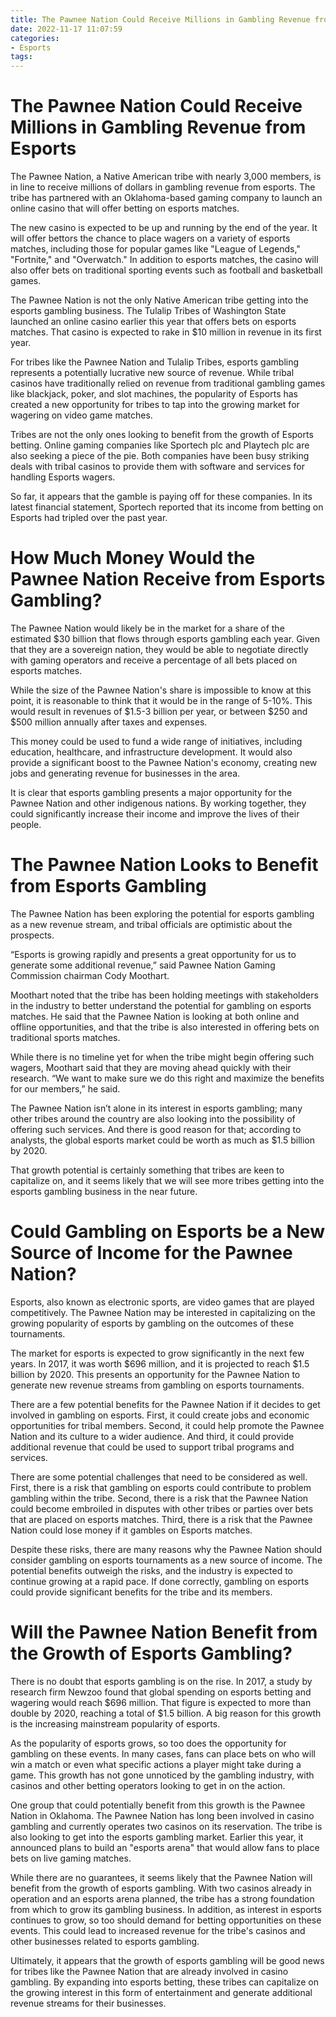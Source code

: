```yaml
---
title: The Pawnee Nation Could Receive Millions in Gambling Revenue from Esports
date: 2022-11-17 11:07:59
categories:
- Esports
tags:
---
```



#  The Pawnee Nation Could Receive Millions in Gambling Revenue from Esports

The Pawnee Nation, a Native American tribe with nearly 3,000 members, is in line to receive millions of dollars in gambling revenue from esports. The tribe has partnered with an Oklahoma-based gaming company to launch an online casino that will offer betting on esports matches.

The new casino is expected to be up and running by the end of the year. It will offer bettors the chance to place wagers on a variety of esports matches, including those for popular games like "League of Legends," "Fortnite," and "Overwatch." In addition to esports matches, the casino will also offer bets on traditional sporting events such as football and basketball games.

The Pawnee Nation is not the only Native American tribe getting into the esports gambling business. The Tulalip Tribes of Washington State launched an online casino earlier this year that offers bets on esports matches. That casino is expected to rake in $10 million in revenue in its first year.

For tribes like the Pawnee Nation and Tulalip Tribes, esports gambling represents a potentially lucrative new source of revenue. While tribal casinos have traditionally relied on revenue from traditional gambling games like blackjack, poker, and slot machines, the popularity of Esports has created a new opportunity for tribes to tap into the growing market for wagering on video game matches.

Tribes are not the only ones looking to benefit from the growth of Esports betting. Online gaming companies like Sportech plc and Playtech plc are also seeking a piece of the pie. Both companies have been busy striking deals with tribal casinos to provide them with software and services for handling Esports wagers.

So far, it appears that the gamble is paying off for these companies. In its latest financial statement, Sportech reported that its income from betting on Esports had tripled over the past year.

#  How Much Money Would the Pawnee Nation Receive from Esports Gambling?

The Pawnee Nation would likely be in the market for a share of the estimated $30 billion that flows through esports gambling each year. Given that they are a sovereign nation, they would be able to negotiate directly with gaming operators and receive a percentage of all bets placed on esports matches.

While the size of the Pawnee Nation's share is impossible to know at this point, it is reasonable to think that it would be in the range of 5-10%. This would result in revenues of $1.5-3 billion per year, or between $250 and $500 million annually after taxes and expenses.

This money could be used to fund a wide range of initiatives, including education, healthcare, and infrastructure development. It would also provide a significant boost to the Pawnee Nation's economy, creating new jobs and generating revenue for businesses in the area.

It is clear that esports gambling presents a major opportunity for the Pawnee Nation and other indigenous nations. By working together, they could significantly increase their income and improve the lives of their people.

#  The Pawnee Nation Looks to Benefit from Esports Gambling

The Pawnee Nation has been exploring the potential for esports gambling as a new revenue stream, and tribal officials are optimistic about the prospects.

“Esports is growing rapidly and presents a great opportunity for us to generate some additional revenue,” said Pawnee Nation Gaming Commission chairman Cody Moothart.

Moothart noted that the tribe has been holding meetings with stakeholders in the industry to better understand the potential for gambling on esports matches. He said that the Pawnee Nation is looking at both online and offline opportunities, and that the tribe is also interested in offering bets on traditional sports matches.

While there is no timeline yet for when the tribe might begin offering such wagers, Moothart said that they are moving ahead quickly with their research. “We want to make sure we do this right and maximize the benefits for our members,” he said.

The Pawnee Nation isn’t alone in its interest in esports gambling; many other tribes around the country are also looking into the possibility of offering such services. And there is good reason for that; according to analysts, the global esports market could be worth as much as $1.5 billion by 2020.

That growth potential is certainly something that tribes are keen to capitalize on, and it seems likely that we will see more tribes getting into the esports gambling business in the near future.

#  Could Gambling on Esports be a New Source of Income for the Pawnee Nation?

Esports, also known as electronic sports, are video games that are played competitively. The Pawnee Nation may be interested in capitalizing on the growing popularity of esports by gambling on the outcomes of these tournaments.

The market for esports is expected to grow significantly in the next few years. In 2017, it was worth $696 million, and it is projected to reach $1.5 billion by 2020. This presents an opportunity for the Pawnee Nation to generate new revenue streams from gambling on esports tournaments.

There are a few potential benefits for the Pawnee Nation if it decides to get involved in gambling on esports. First, it could create jobs and economic opportunities for tribal members. Second, it could help promote the Pawnee Nation and its culture to a wider audience. And third, it could provide additional revenue that could be used to support tribal programs and services.

There are some potential challenges that need to be considered as well. First, there is a risk that gambling on esports could contribute to problem gambling within the tribe. Second, there is a risk that the Pawnee Nation could become embroiled in disputes with other tribes or parties over bets that are placed on esports matches. Third, there is a risk that the Pawnee Nation could lose money if it gambles on Esports matches.

Despite these risks, there are many reasons why the Pawnee Nation should consider gambling on esports tournaments as a new source of income. The potential benefits outweigh the risks, and the industry is expected to continue growing at a rapid pace. If done correctly, gambling on esports could provide significant benefits for the tribe and its members.

#  Will the Pawnee Nation Benefit from the Growth of Esports Gambling?

There is no doubt that esports gambling is on the rise. In 2017, a study by research firm Newzoo found that global spending on esports betting and wagering would reach $696 million. That figure is expected to more than double by 2020, reaching a total of $1.5 billion. A big reason for this growth is the increasing mainstream popularity of esports.

As the popularity of esports grows, so too does the opportunity for gambling on these events. In many cases, fans can place bets on who will win a match or even what specific actions a player might take during a game. This growth has not gone unnoticed by the gambling industry, with casinos and other betting operators looking to get in on the action.

One group that could potentially benefit from this growth is the Pawnee Nation in Oklahoma. The Pawnee Nation has long been involved in casino gambling and currently operates two casinos on its reservation. The tribe is also looking to get into the esports gambling market. Earlier this year, it announced plans to build an "esports arena" that would allow fans to place bets on live gaming matches.

While there are no guarantees, it seems likely that the Pawnee Nation will benefit from the growth of esports gambling. With two casinos already in operation and an esports arena planned, the tribe has a strong foundation from which to grow its gambling business. In addition, as interest in esports continues to grow, so too should demand for betting opportunities on these events. This could lead to increased revenue for the tribe's casinos and other businesses related to esports gambling.

Ultimately, it appears that the growth of esports gambling will be good news for tribes like the Pawnee Nation that are already involved in casino gambling. By expanding into esports betting, these tribes can capitalize on the growing interest in this form of entertainment and generate additional revenue streams for their businesses.